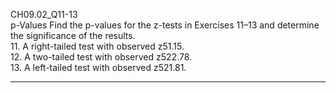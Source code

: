 CH09.02_Q11-13  
p-Values Find the p-values for the z-tests in Exercises 11–13 and determine the significance of the results.  
11. A right-tailed test with observed z51.15.  
12. A two-tailed test with observed z522.78.  
13. A left-tailed test with observed z521.81.  

---
